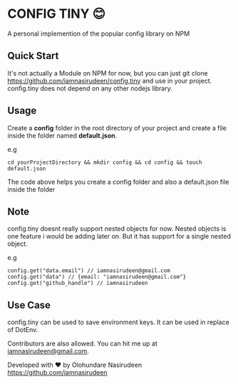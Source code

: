 # CONFIG TINY :blush:

A personal implemention of the popular config library on NPM

## Quick Start

It's not actually a Module on NPM for now, but you can just git clone https://github.com/iamnasirudeen/config.tiny and use in your project. config.tiny does not depend on any other nodejs library.

## Usage

Create a **config** folder in the root directory of your project and create a file inside the folder named **default.json**.

e.g

```
cd yourProjectDirectory && mkdir config && cd config && touch default.json
```

The code above helps you create a config folder and also a default.json file inside the folder

## Note

config.tiny doesnt really support nested objects for now. Nested objects is one feature i would be adding later on. But it has support for a single nested object.

e.g

```
config.get("data.email") // iamnasirudeen@gmail.com
config.get("data") // {email: "iamnasirudeen@gmail.com"}
config.get("github_handle") // iamnasirudeen
```

## Use Case

config.tiny can be used to save environment keys. It can be used in replace of DotEnv.

Contributors are also allowed. You can hit me up at iamnasirudeen@gmail.com.

Developed with :heart: by Olohundare Nasirudeen <https://github.com/iamnasirudeen>
